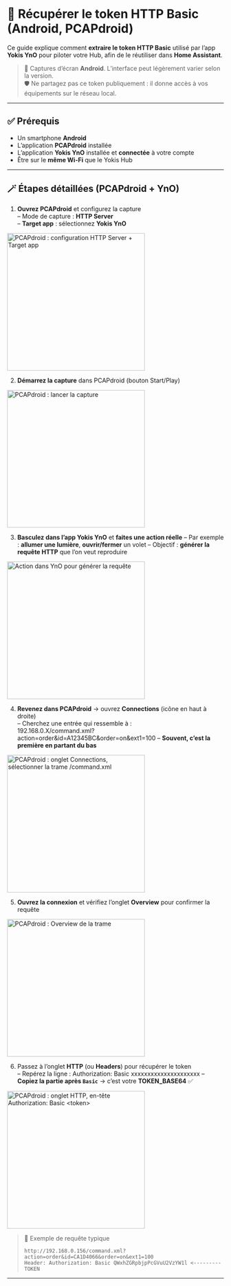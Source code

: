 # 🔐 Récupérer le token HTTP Basic (Android, PCAPdroid)

Ce guide explique comment **extraire le token HTTP Basic** utilisé par l’app **Yokis YnO** pour piloter votre Hub, afin de le réutiliser dans **Home Assistant**.

> 📸 Captures d’écran **Android**. L’interface peut légèrement varier selon la version.  
> 🛡️ Ne partagez pas ce token publiquement : il donne accès à vos équipements sur le réseau local.

---

## ✅ Prérequis

- Un smartphone **Android**
- L’application **PCAPdroid** installée
- L’application **Yokis YnO** installée et **connectée** à votre compte
- Être sur le **même Wi-Fi** que le Yokis Hub

---

## 🪄 Étapes détaillées (PCAPdroid + YnO)

1) **Ouvrez PCAPdroid** et configurez la capture  
– Mode de capture : **HTTP Server**  
– **Target app** : sélectionnez **Yokis YnO**  
<p><img src="./howto/module-id/img1.jpeg" alt="PCAPdroid : configuration HTTP Server + Target app" width="320"></p>

2) **Démarrez la capture** dans PCAPdroid (bouton Start/Play)  
<p><img src="./howto/module-id/img2.jpeg" alt="PCAPdroid : lancer la capture" width="320"></p>

3) **Basculez dans l’app Yokis YnO** et **faites une action réelle**
– Par exemple : **allumer une lumière**, **ouvrir/fermer** un volet
– Objectif : **générer la requête HTTP** que l’on veut reproduire
<p><img src="./howto/module-id/img3.jpeg" alt="Action dans YnO pour générer la requête" width="320"></p>

4) **Revenez dans PCAPdroid** → ouvrez **Connections** (icône en haut à droite)  
– Cherchez une entrée qui ressemble à :  
192.168.0.X/command.xml?action=order&id=A12345BC&order=on&ext1=100
– **Souvent, c’est la première en partant du bas**  
<p><img src="./howto/module-id/img4.jpeg" alt="PCAPdroid : onglet Connections, sélectionner la trame /command.xml" width="320"></p>

5) **Ouvrez la connexion** et vérifiez l’onglet **Overview** pour confirmer la requête  
<p><img src="./howto/module-id/img5.jpeg" alt="PCAPdroid : Overview de la trame" width="320"></p>

6) Passez à l’onglet **HTTP** (ou **Headers**) pour récupérer le token  
– Repérez la ligne :  Authorization: Basic xxxxxxxxxxxxxxxxxxxxx
– **Copiez la partie après `Basic`** → c’est votre **TOKEN_BASE64** ✅  
<p><img src="./howto/module-id/img6.jpeg" alt="PCAPdroid : onglet HTTP, en-tête Authorization: Basic <token>" width="320"></p>

> 📝 Exemple de requête typique
> ```
> http://192.168.0.156/command.xml?action=order&id=CA1D4066&order=on&ext1=100
> Header: Authorization: Basic QWxhZGRpbjpPcGVuU2VzYW1l <---------TOKEN
> ```

---
